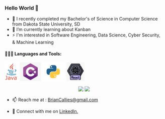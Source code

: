 ### Hello World 👋


- 🔭 I recently completed my Bachelor's of Science in Computer Science from Dakota State University, SD
- 🌱 I’m currently learning about Kanban
-  ⚡ I'm interested in Software Engineering, Data Science, Cyber Security, & Machine Learning


#### 👨🏻‍💻 Languages and Tools: <br />
  <code><img height="60" src="https://github.com/bscallies/bscallies/blob/main/Images/Java.png"></code>
  <code><img height="60" src="https://github.com/bscallies/bscallies/blob/main/Images/Csharp.jpg"></code>
  <code><img height="60" src="https://github.com/bscallies/bscallies/blob/main/Images/Python.png"></code>
  <code><img height="60" src="https://github.com/bscallies/bscallies/blob/main/Images/React.jpg"></code>


<p align="center">
  <img width="49%" src="https://github-readme-stats.vercel.app/api?username=bscallies&show_icons=true&theme=tokyonight" />
  <img width="49%" src="https://github-readme-streak-stats.herokuapp.com/?user=bscallies&theme=tokyonight" />
</p>



- 📫 Reach me at : BrianCallies@gmail.com

- 🤝 Connect with me on <a href="https://www.linkedin.com/in/BrianSCallies/">LinkedIn.</a>
<!--   - 👾 Visit [Personal webpage](https://personalwebageadddress.com)   -->

<!--
**bscallies/bscallies** is a ✨ _special_ ✨ repository because its `README.md` (this file) appears on your GitHub profile.

Here are some ideas to get you started:

- 🔭 I’m currently working on ...
- 🌱 I’m currently learning ...
- 👯 I’m looking to collaborate on ...
- 🤔 I’m looking for help with ...
- 💬 Ask me about ...
- 📫 How to reach me: ...
- 😄 Pronouns: ...
- ⚡ Fun fact: ...
-->
